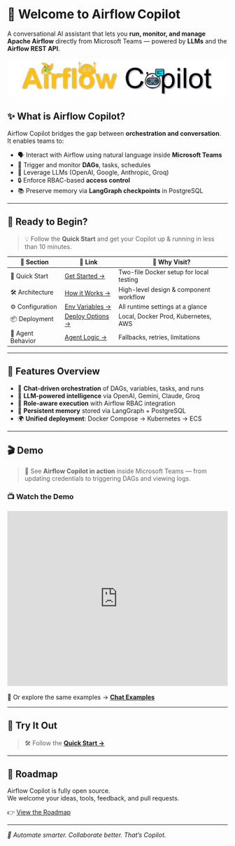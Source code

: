 # 🌱 Welcome to **Airflow Copilot**

A conversational AI assistant that lets you **run, monitor, and manage Apache Airflow** directly from Microsoft Teams — powered by **LLMs** and the **Airflow REST API**.

![Airflow Copilot banner](assets/AirflowCopilotLogo.svg)



## ✨ What is Airflow Copilot?

Airflow Copilot bridges the gap between **orchestration and conversation**.  
It enables teams to:

- 🗣️ Interact with Airflow using natural language inside **Microsoft Teams**
- 🔁 Trigger and monitor **DAGs**, tasks, schedules
- 🧠 Leverage LLMs (OpenAI, Google, Anthropic, Groq)
- 🔒 Enforce RBAC-based **access control**
- 📚 Preserve memory via **LangGraph checkpoints** in PostgreSQL

---

## 🚦 Ready to Begin?

> 💡 Follow the **Quick Start** and get your Copilot up & running in less than 10 minutes.

| 🔹 Section               | 🔗 Link                                        | 📌 Why Visit?                             |
|-------------------------|-----------------------------------------------|-------------------------------------------|
| 🚀 Quick Start           | [Get Started →](quickstart/getting_started.md) | Two-file Docker setup for local testing   |
| 🛠️ Architecture          | [How it Works →](architecture/architecture.md)  | High-level design & component workflow    |
| ⚙️ Configuration         | [Env Variables →](configuration/environment_variables.md) | All runtime settings at a glance  |
| 📦 Deployment            | [Deploy Options →](deployment/deployment.md)  | Local, Docker Prod, Kubernetes, AWS       |
| 🤖 Agent Behavior        | [Agent Logic →](quickstart/agent-behavior.md)  | Fallbacks, retries, limitations           |


---

## 🧰 Features Overview

- 🔄 **Chat-driven orchestration** of DAGs, variables, tasks, and runs
- 🧠 **LLM-powered intelligence** via OpenAI, Gemini, Claude, Groq
- 🔐 **Role-aware execution** with Airflow RBAC integration
- 🧩 **Persistent memory** stored via LangGraph + PostgreSQL
- 🌍 **Unified deployment**: Docker Compose → Kubernetes → ECS


---
## 🎬 Demo

> 🚀 See **Airflow Copilot in action** inside Microsoft Teams — from updating credentials to triggering DAGs and viewing logs.

<h3>📺 Watch the Demo</h3>

<iframe width="100%" height="400" src="https://www.youtube.com/embed/dKz1hLJnMUA" frameborder="0" allowfullscreen></iframe>


🧾 Or explore the same examples → [**Chat Examples**](example.md)

---

## 🧪 Try It Out

> 🛠️ Follow the [**Quick Start →**](quickstart/getting_started.md)

---

## 🚀  Roadmap

Airflow Copilot is fully open source.  
We welcome your ideas, tools, feedback, and pull requests.

👉 [View the Roadmap](roadmap.md) 

---

_🚀 Automate smarter. Collaborate better. That’s Copilot._
